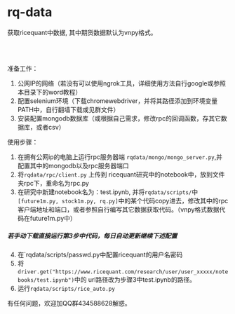 rq-data
==============

获取ricequant中数据, 其中期货数据默认为vnpy格式。

<br>
<br>


准备工作：
1. 公网IP的网络（若没有可以使用ngrok工具，详细使用方法自行google或参照本目录下的word教程）
2. 配置selenium环境（下载chromewebdriver，并将其路径添加到环境变量PATH中，自行翻墙下载或见群文件）
3. 安装配置mongodb数据库（或根据自己需求，修改rpc的回调函数，存其它数据库，或者csv）

使用步骤：
1. 在拥有公网ip的电脑上运行rpc服务器端 `rqdata/mongo/mongo_server.py`,并配置其中的mongodb以及rpc服务器端口
2. 将`rqdata/rpc/client.py` 上传到 ricequant研究中的notebook中，放到文件夹rpc下，重命名为rpc.py
3. 在研究中新建notebook名为：test.ipynb, 并将`rqdata/scripts/`中`[future1m.py, stock1m.py, rq.py]`中的某个代码copy进去，修改其中的rpc客户端地址和端口，或者参照自行编写其它数据获取代码。（vnpy格式数据代码在future1m.py中）


##### 若手动下载直接运行第3步中代码，每日自动更新继续下述配置



4. 在`rqdata/scripts/passwd.py中配置ricequant的用户名密码
5. 将`driver.get("https://www.ricequant.com/research/user/user_xxxxx/notebooks/test.ipynb")`中的
url路径改为步骤3中test.ipynb的路径。
6. 运行`rqdata/scripts/rice_auto.py`

有任何问题，欢迎加QQ群434588628解惑。
